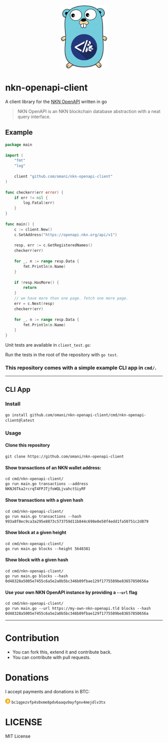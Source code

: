 <p align="center"><img src="media/logo.png" width="150"></p>

# nkn-openapi-client
A client library for the [NKN OpenAPI](https://github.com/rule110-io/nkn-open-api) written in go

> NKN OpenAPI is an NKN blockchain database abstraction with a neat query interface.

## Example

```go
package main

import (
	"fmt"
	"log"

	client "github.com/omani/nkn-openapi-client"
)

func checkerr(err error) {
	if err != nil {
		log.Fatal(err)
	}
}

func main() {
	c := client.New()
	c.SetAddress("https://openapi.nkn.org/api/v1")

	resp, err := c.GetRegisteredNames()
	checkerr(err)

	for _, n := range resp.Data {
		fmt.Println(n.Name)
	}

	if !resp.HasMore() {
		return
	}
	// we have more than one page. fetch one more page.
	err = c.Next(resp)
	checkerr(err)

	for _, n := range resp.Data {
		fmt.Println(n.Name)
	}
}
```

Unit tests are available in `client_test.go`:

Run the tests in the root of the repository with `go test`.


### This repository comes with a simple example CLI app in `cmd/`.

---

## CLI App

### Install
`go install github.com/omani/nkn-openapi-client/cmd/nkn-openapi-client@latest`


### Usage
#### Clone this repository
`git clone https://github.com/omani/nkn-openapi-client`

#### Show transactions of an NKN wallet address:
```
cd cmd/nkn-openapi-client/
go run main.go transactions --address NKNJ6Tka2rcrqT4FPJTjfoWQLjvahctSiyRF
```

#### Show transactions with a given hash
```
cd cmd/nkn-openapi-client/
go run main.go transactions --hash 993a8f8ec9ca3a295e8873c573759d11b844c698e0e50f4edd1fa50751c2d879
```

#### Show block at a given height
```
cd cmd/nkn-openapi-client/
go run main.go blocks --height 5648381
```

#### Show block with a given hash
```
cd cmd/nkn-openapi-client/
go run main.go blocks --hash 0d48328a5005e7455c6a5e2a0b5bc346b09fbae129f1775589be83657850656a
```

#### Use your own NKN OpenAPI instance by providing a `--url` flag
```
cd cmd/nkn-openapi-client/
go run main.go --url https://my-own-nkn-openapi.tld blocks --hash 0d48328a5005e7455c6a5e2a0b5bc346b09fbae129f1775589be83657850656a
```

---

# Contribution
* You can fork this, extend it and contribute back.
* You can contribute with pull requests.

# Donations
I accept payments and donations in BTC:

<img src="https://raw.githubusercontent.com/bitpay/bitcoin-brand/master/bitcoin.svg" width="16" height="16" /> `bc1qgezvfp4s0xme8pdv6aaqu9ayfgnv4mejdlv3tx`

# LICENSE
MIT License



